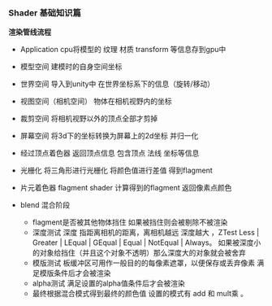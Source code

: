 ### Shader 基础知识篇

**渲染管线流程**

- Application cpu将模型的 纹理 材质 transform 等信息存到gpu中

- 模型空间   建模时的自身空间坐标
- 世界空间  导入到unity中 在世界坐标系下的信息（旋转/移动）
- 视图空间（相机空间） 物体在相机视野内的坐标
- 裁剪空间 将相机视野以外的顶点全部才剪掉
- 屏幕空间 将3d下的坐标转换为屏幕上的2d坐标 并归一化
- 经过顶点着色器 返回顶点信息 包含顶点 法线 坐标等信息
- 光栅化 将三角形进行光栅化 将颜色值进行差值 得到flagment
- 片元着色器 flagment shader 计算得到的flagment 返回像素点颜色
- blend 混合阶段
  - flagment是否被其他物体挡住 如果被挡住则会被剔除不被渲染
  - 深度测试  深度 指距离相机的距离，离相机越远 深度越大 ，ZTest Less | Greater | LEqual | GEqual | Equal | NotEqual | Always。 如果被深度小的对象给挡住（并且这个对象不透明）那么深度大的对象就会被舍弃
  - 模版测试  板缓冲区可用作一般目的的每像素遮罩，以便保存或丢弃像素  满足模版条件后才会被渲染
  - alpha测试 满足设置的alpha值条件后才会被渲染
  - 最终根据混合模式得到最终的颜色值 设置的模式有 add 和 mult乘 。